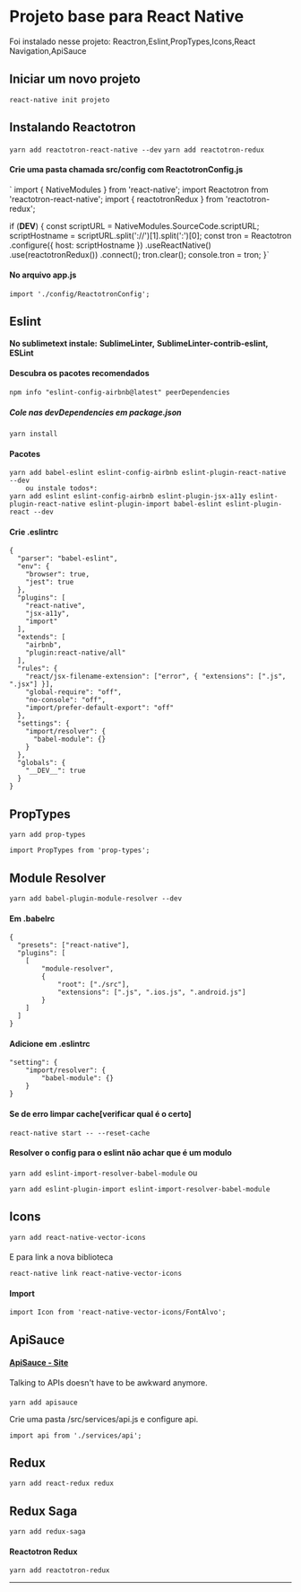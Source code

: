 # Projeto base para React Native
Foi instalado nesse projeto:
Reactron,Eslint,PropTypes,Icons,React Navigation,ApiSauce

## Iniciar um novo projeto
`react-native init projeto`

## Instalando Reactotron
`yarn add reactotron-react-native --dev`
`yarn add reactotron-redux`

#### Crie uma pasta chamada src/config com ReactotronConfig.js
 `
  import { NativeModules } from 'react-native';
  import Reactotron from 'reactotron-react-native';
  import { reactotronRedux } from 'reactotron-redux';

  if (__DEV__) {
    const scriptURL = NativeModules.SourceCode.scriptURL;
    scriptHostname = scriptURL.split('://')[1].split(':')[0];
    const tron = Reactotron
      .configure({ host: scriptHostname })
      .useReactNative()
      .use(reactotronRedux())
      .connect();
    tron.clear();
    console.tron = tron;
  }`

#### No arquivo app.js
`import './config/ReactotronConfig';`

## Eslint
**No sublimetext instale:**
**SublimeLinter,**
**SublimeLinter-contrib-eslint,**
**ESLint**

#### Descubra os pacotes recomendados
  `npm info "eslint-config-airbnb@latest" peerDependencies`
##### Cole nas devDependencies em package.json
  `yarn install`
#### Pacotes
	yarn add babel-eslint eslint-config-airbnb eslint-plugin-react-native --dev
        ou instale todos*:
	yarn add eslint eslint-config-airbnb eslint-plugin-jsx-a11y eslint-plugin-react-native eslint-plugin-import babel-eslint eslint-plugin-react --dev

#### Crie .eslintrc

    {
      "parser": "babel-eslint",
      "env": {
        "browser": true,
        "jest": true
      },
      "plugins": [
        "react-native",
        "jsx-a11y",
        "import"
      ],
      "extends": [
        "airbnb",
        "plugin:react-native/all"
      ],
      "rules": {
        "react/jsx-filename-extension": ["error", { "extensions": [".js", ".jsx"] }],
        "global-require": "off",
        "no-console": "off",
        "import/prefer-default-export": "off"
      },
      "settings": {
        "import/resolver": {
          "babel-module": {}
        }
      },
      "globals": {
        "__DEV__": true
      }
    }

## PropTypes

`yarn add prop-types`

`import PropTypes from 'prop-types';`

## Module Resolver
`yarn add babel-plugin-module-resolver --dev`

#### Em .babelrc
	{
	  "presets": ["react-native"],
	  "plugins": [
	  	[
	  		"module-resolver",
	  		{
	  			"root": ["./src"],
	  			"extensions": [".js", ".ios.js", ".android.js"]
	  		}
	  	]
	  ]
	}

#### Adicione em .eslintrc

    "setting": {
        "import/resolver": {
            "babel-module": {}
        }
    }

#### Se de erro limpar cache[verificar qual é o certo]

`react-native start -- --reset-cache`


#### Resolver o config para o eslint não achar que é um modulo
`yarn add eslint-import-resolver-babel-module`
ou

`yarn add eslint-plugin-import eslint-import-resolver-babel-module`

## Icons

`yarn add react-native-vector-icons`

####
E para link a nova biblioteca

`react-native link react-native-vector-icons`

#### Import
`import Icon from 'react-native-vector-icons/FontAlvo';`


## ApiSauce
#### [ApiSauce - Site](https://github.com/infinitered/apisauce)
Talking to APIs doesn't have to be awkward anymore.
####
`yarn add apisauce`

Crie uma pasta /src/services/api.js e configure api.

`import api from './services/api';`

## Redux
`yarn add react-redux redux`

## Redux Saga
`yarn add redux-saga`

#### Reactotron Redux
`yarn add reactotron-redux`




----------------